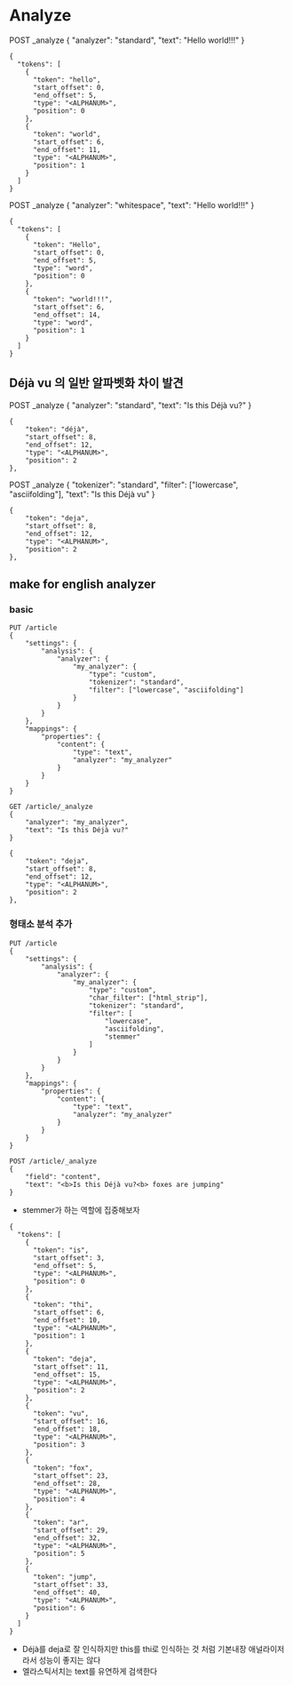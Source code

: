 # Analyze

POST _analyze
{
    "analyzer": "standard",
    "text": "Hello world!!!"
}
```
{
  "tokens": [
    {
      "token": "hello",
      "start_offset": 0,
      "end_offset": 5,
      "type": "<ALPHANUM>",
      "position": 0
    },
    {
      "token": "world",
      "start_offset": 6,
      "end_offset": 11,
      "type": "<ALPHANUM>",
      "position": 1
    }
  ]
}
```

POST _analyze
{
    "analyzer": "whitespace",
    "text": "Hello world!!!"
}
```
{
  "tokens": [
    {
      "token": "Hello",
      "start_offset": 0,
      "end_offset": 5,
      "type": "word",
      "position": 0
    },
    {
      "token": "world!!!",
      "start_offset": 6,
      "end_offset": 14,
      "type": "word",
      "position": 1
    }
  ]
}
```
## Déjà vu 의 일반 알파벳화 차이 발견
POST _analyze
{
    "analyzer": "standard",
    "text": "Is this Déjà vu?"
}
```
{
    "token": "déjà",
    "start_offset": 8,
    "end_offset": 12,
    "type": "<ALPHANUM>",
    "position": 2
},
```

POST _analyze
{
    "tokenizer": "standard",
    "filter": ["lowercase", "asciifolding"],
    "text": "Is this Déjà vu"
}
```
{
    "token": "deja",
    "start_offset": 8,
    "end_offset": 12,
    "type": "<ALPHANUM>",
    "position": 2
},
```

## make for english analyzer
### basic
```
PUT /article
{
    "settings": {
        "analysis": {
            "analyzer": {
                "my_analyzer": {
                    "type": "custom",
                    "tokenizer": "standard",
                    "filter": ["lowercase", "asciifolding"]
                }
            }
        }
    },
    "mappings": {
        "properties": {
            "content": {
                "type": "text",
                "analyzer": "my_analyzer"
            }
        }
    }
}

GET /article/_analyze
{
    "analyzer": "my_analyzer",
    "text": "Is this Déjà vu?"
}
```
```
{
    "token": "deja",
    "start_offset": 8,
    "end_offset": 12,
    "type": "<ALPHANUM>",
    "position": 2
},
```
### 형태소 분석 추가
```
PUT /article
{
    "settings": {
        "analysis": {
            "analyzer": {
                "my_analyzer": {
                    "type": "custom",
                    "char_filter": ["html_strip"],
                    "tokenizer": "standard",
                    "filter": [
                        "lowercase",
                        "asciifolding",
                        "stemmer"
                    ]
                }
            }
        }
    },
    "mappings": {
        "properties": {
            "content": {
                "type": "text",
                "analyzer": "my_analyzer"
            }
        }
    }
}

POST /article/_analyze
{
    "field": "content",
    "text": "<b>Is this Déjà vu?<b> foxes are jumping"
}
```
- stemmer가 하는 역할에 집중해보자
```
{
  "tokens": [
    {
      "token": "is",
      "start_offset": 3,
      "end_offset": 5,
      "type": "<ALPHANUM>",
      "position": 0
    },
    {
      "token": "thi",
      "start_offset": 6,
      "end_offset": 10,
      "type": "<ALPHANUM>",
      "position": 1
    },
    {
      "token": "deja",
      "start_offset": 11,
      "end_offset": 15,
      "type": "<ALPHANUM>",
      "position": 2
    },
    {
      "token": "vu",
      "start_offset": 16,
      "end_offset": 18,
      "type": "<ALPHANUM>",
      "position": 3
    },
    {
      "token": "fox",
      "start_offset": 23,
      "end_offset": 28,
      "type": "<ALPHANUM>",
      "position": 4
    },
    {
      "token": "ar",
      "start_offset": 29,
      "end_offset": 32,
      "type": "<ALPHANUM>",
      "position": 5
    },
    {
      "token": "jump",
      "start_offset": 33,
      "end_offset": 40,
      "type": "<ALPHANUM>",
      "position": 6
    }
  ]
}
```
- Déjà를 deja로 잘 인식하지만 this를 thi로 인식하는 것 처럼 기본내장 애널라이저라서 성능이 좋지는 않다
- 엘라스틱서치는 text를 유연하게 검색한다
